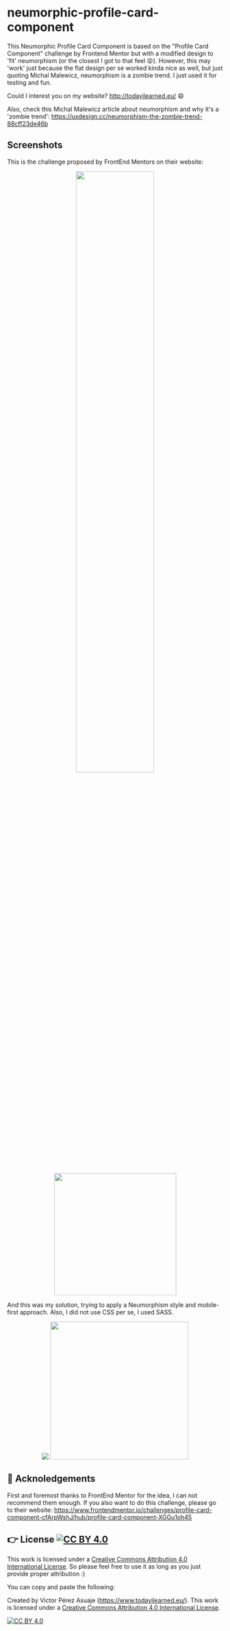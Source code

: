 # neumorphic-profile-card-component

This Neumorphic Profile Card Component is based on the "Profile Card Component" challenge by Frontend Mentor but with a modified design to 'fit' neumorphism (or the closest I got to that feel 😝). However, this may 'work' just because the flat design per se worked kinda nice as well, but just quoting Michal Malewicz, neumorphism is a zombie trend. I just used it for testing and fun.

Could I interest you on my website? http://todayilearned.eu/ 😄

Also, check this Michal Malewicz article about neumorphism and why it's a 'zombie trend': https://uxdesign.cc/neumorphism-the-zombie-trend-88cff23de46b

## Screenshots

This is the challenge proposed by FrontEnd Mentors on their website:

<p align="center">
  <img src="https://user-images.githubusercontent.com/65077544/106319478-ca500380-6271-11eb-9a92-91aa59b01708.jpg" width="60%">
  <img src="https://user-images.githubusercontent.com/65077544/106319480-cb813080-6271-11eb-9405-33ff0a334205.jpg" height="285px">
</p>

And this was my solution, trying to apply a Neumorphism style and mobile-first approach. Also, I did not use CSS per se, I used SASS.

<p align="center">
  <img src="https://user-images.githubusercontent.com/65077544/106319496-d20fa800-6271-11eb-8718-fd56bbce516b.gif">
  <img src="https://user-images.githubusercontent.com/65077544/106319491-d20fa800-6271-11eb-8219-dd3de7454b7a.png" height="322px">
</p>

## 🤘 Acknoledgements

First and foremost thanks to FrontEnd Mentor for the idea, I can not recommend them enough. If you also want to do this challenge, please go to their website: https://www.frontendmentor.io/challenges/profile-card-component-cfArpWshJ/hub/profile-card-component-XGGu1oh45

## 👉 License [![CC BY 4.0][cc-by-shield]][cc-by]

This work is licensed under a
[Creative Commons Attribution 4.0 International License][cc-by]. So please feel free to use it as long as you just provide proper attribution :)

You can copy and paste the following:

Created by Victor Pérez Asuaje (https://www.todayilearned.eu/). This work is licensed under a
[Creative Commons Attribution 4.0 International License][cc-by]. 

[![CC BY 4.0][cc-by-image]][cc-by]

[cc-by]: http://creativecommons.org/licenses/by/4.0/
[cc-by-image]: https://i.creativecommons.org/l/by/4.0/88x31.png
[cc-by-shield]: https://img.shields.io/badge/License-CC%20BY%204.0-lightgrey.svg
